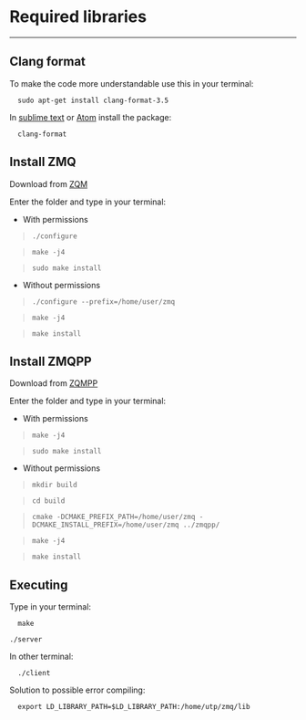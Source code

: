# Required libraries
---
## Clang format
To make the code more understandable use this in your terminal:

      sudo apt-get install clang-format-3.5

In [sublime text](https://www.sublimetext.com/) or [Atom](https://atom.io/) install the package:

      clang-format

## Install ZMQ

Download from [ZQM](http://zeromq.org/)

Enter the folder and type in your terminal:

* With permissions

>     ./configure

>     make -j4

>     sudo make install

* Without permissions

>     ./configure --prefix=/home/user/zmq

>     make -j4

>     make install

## Install ZMQPP

Download from [ZQMPP](https://github.com/zeromq/zmqpp)

Enter the folder and type in your terminal:

* With permissions

>     make -j4

>     sudo make install

* Without permissions

>     mkdir build

>     cd build

>     cmake -DCMAKE_PREFIX_PATH=/home/user/zmq -DCMAKE_INSTALL_PREFIX=/home/user/zmq ../zmqpp/

>     make -j4

>     make install

## Executing

Type in your terminal:

      make

    ./server

In other terminal:

      ./client

Solution to possible error compiling:

      export LD_LIBRARY_PATH=$LD_LIBRARY_PATH:/home/utp/zmq/lib
